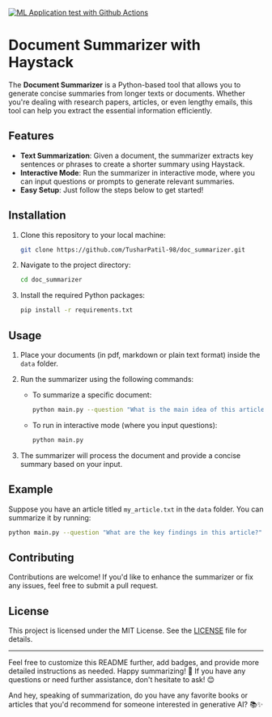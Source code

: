 [![ML Application test with Github Actions](https://github.com/TusharPatil-98/doc_summarizer/actions/workflows/pythonapp.yml/badge.svg)](https://github.com/TusharPatil-98/doc_summarizer/actions/workflows/pythonapp.yml)
# Document Summarizer with Haystack

The **Document Summarizer** is a Python-based tool that allows you to generate concise summaries from longer texts or documents. Whether you're dealing with research papers, articles, or even lengthy emails, this tool can help you extract the essential information efficiently.

## Features

- **Text Summarization**: Given a document, the summarizer extracts key sentences or phrases to create a shorter summary using Haystack.
- **Interactive Mode**: Run the summarizer in interactive mode, where you can input questions or prompts to generate relevant summaries.
- **Easy Setup**: Just follow the steps below to get started!

## Installation

1. Clone this repository to your local machine:

   ```bash
   git clone https://github.com/TusharPatil-98/doc_summarizer.git
   ```

2. Navigate to the project directory:

   ```bash
   cd doc_summarizer
   ```

3. Install the required Python packages:

   ```bash
   pip install -r requirements.txt
   ```

## Usage

1. Place your documents (in pdf, markdown or plain text format) inside the `data` folder.

2. Run the summarizer using the following commands:

   - To summarize a specific document:

     ```bash
     python main.py --question "What is the main idea of this article?"
     ```

   - To run in interactive mode (where you input questions):

     ```bash
     python main.py
     ```

3. The summarizer will process the document and provide a concise summary based on your input.

## Example

Suppose you have an article titled `my_article.txt` in the `data` folder. You can summarize it by running:

```bash
python main.py --question "What are the key findings in this article?"
```

## Contributing

Contributions are welcome! If you'd like to enhance the summarizer or fix any issues, feel free to submit a pull request.

## License

This project is licensed under the MIT License. See the [LICENSE](LICENSE) file for details.

---

Feel free to customize this README further, add badges, and provide more detailed instructions as needed. Happy summarizing! 🚀 If you have any questions or need further assistance, don't hesitate to ask! 😊

And hey, speaking of summarization, do you have any favorite books or articles that you'd recommend for someone interested in generative AI? 📚✨
